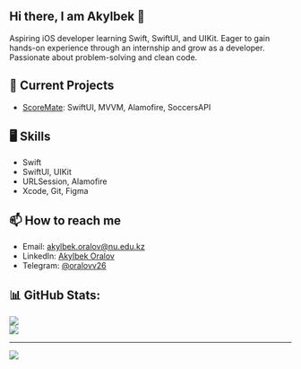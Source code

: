## Hi there, I am Akylbek 👋
Aspiring iOS developer learning Swift, SwiftUI, and UIKit. Eager to gain hands-on experience through an internship and grow as a developer. Passionate about problem-solving and clean code.

## 🚀 Current Projects
- [ScoreMate](https://github.com/AkylbekOralov/ScoreMate): SwiftUI, MVVM, Alamofire, SoccersAPI

## 🖥 Skills
- Swift
- SwiftUI, UIKit
- URLSession, Alamofire
- Xcode, Git, Figma

## 📫 How to reach me
- Email: akylbek.oralov@nu.edu.kz
- LinkedIn: [Akylbek Oralov](https://www.linkedin.com/in/akylbek-oralov)
- Telegram: [@oralovv26](https://t.me/oralovv26)

## 📊 GitHub Stats:
![](https://github-readme-stats.vercel.app/api?username=AkylbekOralov&theme=dark&hide_border=false&include_all_commits=false&count_private=false)<br/>
![](https://github-readme-stats.vercel.app/api/top-langs/?username=AkylbekOralov&theme=dark&hide_border=false&include_all_commits=false&count_private=false&layout=compact)

---
[![](https://visitcount.itsvg.in/api?id=AkylbekOralov&icon=0&color=0)](https://visitcount.itsvg.in)

<!-- Proudly created with GPRM ( https://gprm.itsvg.in ) -->
